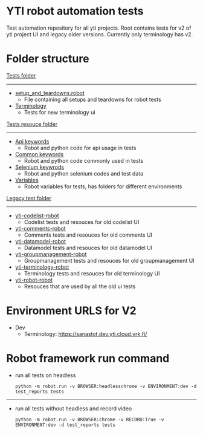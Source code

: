 YTI robot automation tests
===============================
Test automation repository for all yti projects. Root contains tests for v2 of yti project UI and legacy older versions. Currently only terminology has v2. 


Folder structure
================
[Tests folder](tests)
____________________________
  * [setup_and_teardowns.robot](tests//setup_and_teardowns.robot)
    * File containing all setups and teardowns for robot tests
  * [Terminology](tests//Terminology)
    * Tests for new terminology ui

[Tests resouce folder](resouces)
________________________________
  * [Api keywords](resouces//api&#32;keywords)
    * Robot and python code for api usage in tests
  * [Common keywords](resouces//common&#32;keywords)
    * Robot and python code commonly used in tests
  * [Selenium keywrods](resouces//selenium&#32;keywords)
    * Robot and python selenium codes and test data
  * [Variables](resouces//variables)
    * Robot variables for tests, has folders for different environments

[Legacy test folder](legacy)  
____________________________
  * [yti-codelist-robot](legacy//yti-codelist-robot)
    * Codelist tests and resouces for old codelist UI
  * [yti-comments-robot](legacy//yti-comments-robot)
    * Comments tests and resouces for old comments UI
  * [yti-datamodel-robot](legacy//yti-datamodel-robot)
    * Datamodel tests and resouces for old datamodel UI
  * [yti-groupmanagement-robot](legacy//yti-groupmanagement-robot)
    * Groupmanagement tests and resouces for old groupmanagement UI
  * [yti-terminology-robot](legacy//yti-terminology-robot)
    * Terminology tests and resouces for old terminology UI
  * [yti-robot-robot](legacy//yti-robot-common)
    * Resouces that are used by all the old ui tests

Environment URLS for V2
================
* Dev
    * Terminology: https://sanastot.dev.yti.cloud.vrk.fi/

Robot framework run command
===========================
* run all tests on headless
    ```
    python -m robot.run -v BROWSER:headlesschrome -v ENVIRONMENT:dev -d test_reports tests
    ```
____________________________
* run all tests without headless and record video
    ```
    python -m robot.run -v BROWSER:chrome -v RECORD:True -v ENVIRONMENT:dev -d test_reports tests
    ```
